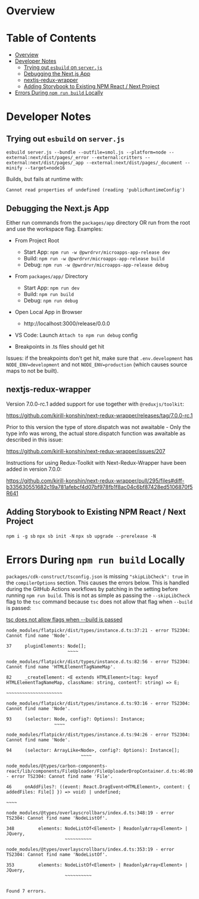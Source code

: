 # Overview

# Table of Contents <!-- omit in toc -->

- [Overview](#overview)
- [Developer Notes](#developer-notes)
  - [Trying out `esbuild` on `server.js`](#trying-out-esbuild-on-serverjs)
  - [Debugging the Next.js App](#debugging-the-nextjs-app)
  - [nextjs-redux-wrapper](#nextjs-redux-wrapper)
  - [Adding Storybook to Existing NPM React / Next Project](#adding-storybook-to-existing-npm-react--next-project)
- [Errors During `npm run build` Locally](#errors-during-npm-run-build-locally)
# Developer Notes

## Trying out `esbuild` on `server.js`

```
esbuild server.js --bundle --outfile=smol.js --platform=node --external:next/dist/pages/_error --external:critters --external:next/dist/pages/_app --external:next/dist/pages/_document --minify --target=node16
```

Builds, but fails at runtime with:

```
Cannot read properties of undefined (reading 'publicRuntimeConfig')
```

## Debugging the Next.js App

Either run commands from the `packages/app` directory OR run from the root and use the workspace flag. Examples:

- From Project Root

  - Start App: `npm run -w @pwrdrvr/microapps-app-release dev`
  - Build: `npm run -w @pwrdrvr/microapps-app-release build`
  - Debug: `npm run -w @pwrdrvr/microapps-app-release debug`

- From `packages/app/` Directory

  - Start App: `npm run dev`
  - Build: `npm run build`
  - Debug: `npm run debug`

- Open Local App in Browser

  - http://localhost:3000/release/0.0.0

- VS Code: Launch `Attach to npm run debug` config
- Breakpoints in .ts files should get hit

Issues: if the breakpoints don't get hit, make sure that `.env.development` has `NODE_ENV=development` and not `NODE_ENV=production` (which causes source maps to not be built).

## nextjs-redux-wrapper

Version 7.0.0-rc.1 added support for use together with `@reduxjs/toolkit`:

https://github.com/kirill-konshin/next-redux-wrapper/releases/tag/7.0.0-rc.1

Prior to this version the type of store.dispatch was not awaitable - Only the type info was wrong, the actual store.dispatch function was awaitable as described in this issue:

https://github.com/kirill-konshin/next-redux-wrapper/issues/207

Instructions for using Redux-Toolkit with Next-Redux-Wrapper have been added in version 7.0.0:

https://github.com/kirill-konshin/next-redux-wrapper/pull/295/files#diff-b335630551682c19a781afebcf4d07bf978fb1f8ac04c6bf87428ed5106870f5R641

## Adding Storybook to Existing NPM React / Next Project

`npm i -g sb`
`npx sb init -N`
`npx sb upgrade --prerelease -N`

# Errors During `npm run build` Locally

`packages/cdk-construct/tsconfig.json` is missing `"skipLibCheck": true` in the `compilerOptions` section. This causes the errors below.  This is handled during the GitHub Actions workflows by patching in the setting before running `npm run build`.  This is not as simple as passing the `--skipLibCheck` flag to the `tsc` command because `tsc` does not allow that flag when `--build` is passed:

[tsc does not allow flags when --build is passed](https://github.com/microsoft/TypeScript/issues/25613)

```log
node_modules/flatpickr/dist/types/instance.d.ts:37:21 - error TS2304: Cannot find name 'Node'.

37     pluginElements: Node[];
                       ~~~~

node_modules/flatpickr/dist/types/instance.d.ts:82:56 - error TS2304: Cannot find name 'HTMLElementTagNameMap'.

82     _createElement: <E extends HTMLElement>(tag: keyof HTMLElementTagNameMap, className: string, content?: string) => E;
                                                          ~~~~~~~~~~~~~~~~~~~~~

node_modules/flatpickr/dist/types/instance.d.ts:93:16 - error TS2304: Cannot find name 'Node'.

93     (selector: Node, config?: Options): Instance;
                  ~~~~

node_modules/flatpickr/dist/types/instance.d.ts:94:26 - error TS2304: Cannot find name 'Node'.

94     (selector: ArrayLike<Node>, config?: Options): Instance[];
                            ~~~~

node_modules/@types/carbon-components-react/lib/components/FileUploader/FileUploaderDropContainer.d.ts:46:80 - error TS2304: Cannot find name 'File'.

46     onAddFiles?: ((event: React.DragEvent<HTMLElement>, content: { addedFiles: File[] }) => void) | undefined;
                                                                                  ~~~~

node_modules/@types/overlayscrollbars/index.d.ts:348:19 - error TS2304: Cannot find name 'NodeListOf'.

348         elements: NodeListOf<Element> | ReadonlyArray<Element> | JQuery,
                      ~~~~~~~~~~

node_modules/@types/overlayscrollbars/index.d.ts:353:19 - error TS2304: Cannot find name 'NodeListOf'.

353         elements: NodeListOf<Element> | ReadonlyArray<Element> | JQuery,
                      ~~~~~~~~~~


Found 7 errors.
```
